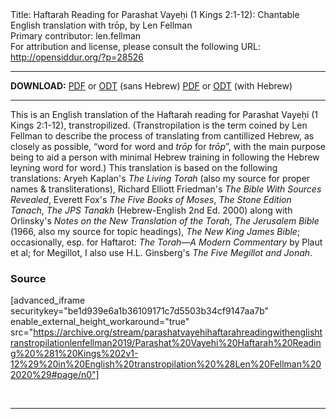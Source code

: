 <html>
<head></head>
<body>
Title: Haftarah Reading for Parashat Vayeḥi (1 Kings 2:1-12): Chantable English translation with trōp, by Len Fellman<br />
Primary contributor: len.fellman<br />
For attribution and license, please consult the following URL: <a href="http://opensiddur.org/?p=28526">http://opensiddur.org/?p=28526</a>
<p />
<hr />

<strong>DOWNLOAD:</strong> 
<a href="https://archive.org/download/parashatvayehihaftarahreadingwithenglishtranstropilationlenfellman2019/Parashat%20Vayehi%20Haftarah%20Reading%20%281%20Kings%202v1-12%29%20in%20English%20transtropilation%20%28Len%20Fellman%202020%29%20-%20english%20only.pdf">PDF</a> or <a href="https://archive.org/download/parashatvayehihaftarahreadingwithenglishtranstropilationlenfellman2019/Parashat%20Vayehi%20Haftarah%20Reading%20%281%20Kings%202v1-12%29%20in%20English%20transtropilation%20%28Len%20Fellman%202020%29%20-%20english%20only.odt">ODT</a> (sans Hebrew)
<a href="https://archive.org/download/parashatvayehihaftarahreadingwithenglishtranstropilationlenfellman2019/Parashat%20Vayehi%20Haftarah%20Reading%20%281%20Kings%202v1-12%29%20in%20English%20transtropilation%20%28Len%20Fellman%202020%29.pdf">PDF</a> or <a href="https://archive.org/download/parashatvayehihaftarahreadingwithenglishtranstropilationlenfellman2019/Parashat%20Vayehi%20Haftarah%20Reading%20%281%20Kings%202v1-12%29%20in%20English%20transtropilation%20%28Len%20Fellman%202020%29.odt">ODT</a> (with Hebrew)

<hr />

This is an English translation of the Haftarah reading for Parashat Vayeḥi (1 Kings 2:1-12), transtropilized. (Transtropilation is the term coined by Len Fellman to describe the process of translating from cantillized Hebrew, as closely as possible, “word for word and <em>trōp</em> for <em>trōp</em>”, with the main purpose being to aid a person with minimal Hebrew training in following the Hebrew leyning word for word.) This translation is based on the following translations: Aryeh Kaplan's <em>The Living Torah</em> (also my source for proper names &amp; transliterations), Richard Elliott Friedman's <em>The Bible With Sources Revealed</em>, Everett Fox's <em>The Five Books of Moses</em>, <em>The Stone Edition Tanach</em>, <em>The JPS Tanakh</em> (Hebrew-English 2nd Ed. 2000) along with Orlinsky's <em>Notes on the New Translation of the Torah</em>, <em>The Jerusalem Bible</em> (1966, also my source for topic headings), <em>The New King James Bible</em>; occasionally, esp. for Haftarot: <em>The Torah—A Modern Commentary</em> by Plaut et al; for Megillot, I also use H.L. Ginsberg's <em>The Five Megillot and Jonah</em>.

<h3>Source</h3>

[advanced_iframe securitykey="be1d939e6a1b36109171c7d5503b34cf9147aa7b" enable_external_height_workaround="true" src="https://archive.org/stream/parashatvayehihaftarahreadingwithenglishtranstropilationlenfellman2019/Parashat%20Vayehi%20Haftarah%20Reading%20%281%20Kings%202v1-12%29%20in%20English%20transtropilation%20%28Len%20Fellman%202020%29#page/n0"]

&nbsp;

<hr />

&nbsp;
</body>
</html>